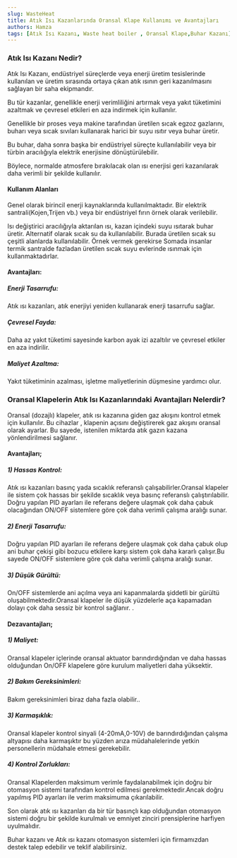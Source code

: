 ```yaml
---
slug: WasteHeat
title: Atık Isı Kazanlarında Oransal Klape Kullanımı ve Avantajları
authors: Hamza
tags: [Atık Isı Kazanı, Waste heat boiler , Oransal Klape,Buhar Kazanı]
---
```



### Atık Isı Kazanı Nedir?
 
Atık Isı Kazanı, endüstriyel süreçlerde veya enerji üretim tesislerinde kullanılan ve üretim sırasında ortaya çıkan atık ısının geri kazanılmasını sağlayan bir saha ekipmandır. 

Bu tür kazanlar, genellikle enerji verimliliğini artırmak veya  yakıt tüketimini azaltmak ve çevresel etkileri en aza indirmek için kullanılır.

Genellikle bir proses veya makine tarafından üretilen sıcak egzoz gazlarını, buharı veya sıcak sıvıları kullanarak harici bir suyu ısıtır veya buhar üretir. 

Bu buhar, daha sonra başka bir endüstriyel süreçte kullanılabilir veya bir türbin aracılığıyla elektrik enerjisine dönüştürülebilir. 

Böylece, normalde atmosfere bırakılacak olan ısı enerjisi geri kazanılarak daha verimli bir şekilde kullanılır.










#### Kullanım Alanları
Genel olarak birincil enerji kaynaklarında kullanılmaktadır. Bir elektrik santrali(Kojen,Trijen vb.) veya bir endüstriyel fırın örnek olarak verilebilir.

Isı değiştirici aracılığıyla aktarılan ısı, kazan içindeki suyu ısıtarak buhar üretir. Alternatif olarak sıcak su da kullanılabilir.
Burada üretilen sıcak su çeşitli alanlarda kullanılabilir. Örnek vermek gerekirse Somada insanlar termik santralde fazladan üretilen sıcak suyu evlerinde ısınmak için kullanmaktadırlar.




####  Avantajları:
##### Enerji Tasarrufu: 
Atık ısı kazanları, atık enerjiyi yeniden kullanarak enerji tasarrufu sağlar.
##### Çevresel Fayda: 
Daha az yakıt tüketimi sayesinde karbon ayak izi azaltılır ve çevresel etkiler en aza indirilir.
##### Maliyet Azaltma:
 Yakıt tüketiminin azalması, işletme maliyetlerinin düşmesine yardımcı olur.

 
### Oransal Klapelerin  Atık Isı Kazanlarındaki Avantajları Nelerdir?
Oransal (dozajlı) klapeler, atık ısı kazanına giden gaz akışını kontrol etmek için kullanılır. Bu cihazlar , klapenin açısını değiştirerek gaz akışını oransal olarak ayarlar. Bu sayede, istenilen miktarda atık gazın kazana yönlendirilmesi sağlanır.
 
 
#### Avantajları;
##### 1) Hassas Kontrol:
 Atık ısı kazanları  basınç yada sıcaklık referanslı çalışabilirler.Oransal klapeler ile sistem çok hassas bir şekilde  sıcaklık veya basınç referanslı çalıştırılabilir.
Doğru yapılan PID ayarları ile referans değere ulaşmak çok daha çabuk olacağından ON/OFF sistemlere göre çok daha verimli çalışma aralığı sunar.
##### 2) Enerji Tasarrufu:
 Doğru yapılan PID ayarları ile referans değere ulaşmak çok daha çabuk olup ani buhar çekişi gibi bozucu etkilere karşı sistem çok daha kararlı çalışır.Bu sayede ON/OFF sistemlere göre çok daha verimli çalışma aralığı sunar.
##### 3) Düşük Gürültü: 
On/OFF sistemlerde ani açılma veya ani kapanmalarda şiddetli bir gürültü oluşabilmektedir.Oransal klapeler ile düşük yüzdelerle aça kapamadan dolayı çok daha sessiz bir kontrol sağlanır.  .

####  Dezavantajları;
##### 1) Maliyet: 
Oransal klapeler içlerinde oransal aktuator barındırdığından ve daha hassas olduğundan On/OFF klapelere göre kurulum maliyetleri  daha yüksektir.
#####  2) Bakım Gereksinimleri:
 Bakım gereksinimleri biraz daha fazla olabilir..
#####  3) Karmaşıklık: 
Oransal klapeler kontrol sinyali (4-20mA,0-10V) de barındırdığından çalışma altyapısı daha karmaşıktır bu yüzden arıza müdahalelerinde yetkin personellerin müdahale etmesi gerekebilir.
##### 4) Kontrol Zorlukları: 
Oransal Klapelerden maksimum verimle faydalanabilmek için doğru bir otomasyon sistemi tarafından kontrol edilmesi gerekmektedir.Ancak doğru yapılmış PID ayarları ile verim maksimuma çıkarılabilir.


Son olarak atık ısı kazanları da bir tür basınçlı kap olduğundan otomasyon sistemi doğru bir şekilde kurulmalı ve emniyet zinciri prensiplerine harfiyen uyulmalıdır.

Buhar kazanı ve Atık ısı kazanı otomasyon sistemleri için firmamızdan destek talep edebilir ve teklif alabilirsiniz.

